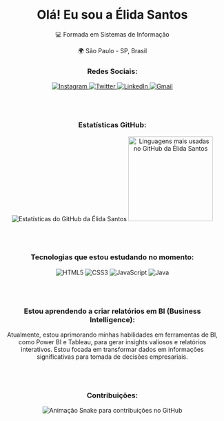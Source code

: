 <div align="center">
  <h1>Olá! Eu sou a Élida Santos</h1>
  
  <p>💻 Formada em Sistemas de Informação</p>
  <p>🌍 São Paulo - SP, Brasil</p>
  
  <h3>Redes Sociais:</h3>
  
  <a href="https://instagram.com/uaielida" target="_blank">
    <img src="https://img.shields.io/badge/Instagram-E4405F?style=for-the-badge&logo=instagram&logoColor=white" alt="Instagram">
  </a>
  <a href="https://twitter.com/uaielida" target="_blank">
    <img src="https://img.shields.io/badge/Twitter-1DA1F2?style=for-the-badge&logo=twitter&logoColor=white" alt="Twitter">
  </a>
  <a href="https://www.linkedin.com/in/elida-costa-032b731b6/" target="_blank">
    <img src="https://img.shields.io/badge/LinkedIn-0077B5?style=for-the-badge&logo=linkedin&logoColor=white" alt="LinkedIn">
  </a>
  <a href="mailto:elidacosta2020@gmail.com">
    <img src="https://img.shields.io/badge/Gmail-D14836?style=for-the-badge&logo=gmail&logoColor=white" alt="Gmail">
  </a>

  <br/><br/>

  <h3>Estatísticas GitHub:</h3>
  
  <img src="https://github-readme-stats.vercel.app/api?username=uaielida&show_icons=true&theme=synthwave" alt="Estatísticas do GitHub da Élida Santos">
  <img height="196" src="https://github-readme-stats.vercel.app/api/top-langs/?username=uaielida&layout=compact&langs_count=7&theme=synthwave" alt="Linguagens mais usadas no GitHub da Élida Santos">
  
  <br/><br/>
  
  <h3>Tecnologias que estou estudando no momento:</h3>
  
  <div>
    <img src="https://img.shields.io/badge/HTML5-E34F26?style=for-the-badge&logo=html5&logoColor=white" alt="HTML5">
    <img src="https://img.shields.io/badge/CSS3-1572B6?style=for-the-badge&logo=css3&logoColor=white" alt="CSS3">
    <img src="https://img.shields.io/badge/JavaScript-F7DF1E?style=for-the-badge&logo=javascript&logoColor=black" alt="JavaScript">
    <img src="https://img.shields.io/badge/Java-ED8B00?style=for-the-badge&logo=java&logoColor=white" alt="Java">
  </div>
  
  <br/><br/>

  <h3>Estou aprendendo a criar relatórios em BI (Business Intelligence):</h3>
  <p>Atualmente, estou aprimorando minhas habilidades em ferramentas de BI, como Power BI e Tableau, para gerar insights valiosos e relatórios interativos. Estou focada em transformar dados em informações significativas para tomada de decisões empresariais.</p>

  <br/><br/>

  <!-- Animação Snake -->
  <h3>Contribuições:</h3>
  
  <img src="https://github.com/danielbped/danielbped/blob/output/github-contribution-grid-snake.svg" alt="Animação Snake para contribuições no GitHub">
</div>
